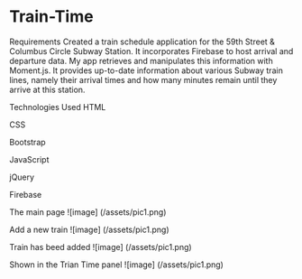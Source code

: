 # Train-Time

Requirements
Created a train schedule application for the 59th Street & Columbus Circle Subway Station. It incorporates Firebase to host arrival and departure data. My app retrieves and manipulates this information with Moment.js. It provides up-to-date information about various Subway train lines, namely their arrival times and how many minutes remain until they arrive at this station.

Technologies Used
HTML

CSS

Bootstrap

JavaScript

jQuery

Firebase

The main page
![image] (/assets/pic1.png)

Add a new train
![image] (/assets/pic1.png)

Train has beed added
![image] (/assets/pic1.png)

Shown in the Trian Time panel
![image] (/assets/pic1.png)

